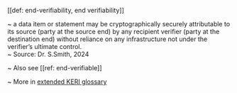 [[def: end-verifiability, end verifiability]]

~ a data item or statement may be cryptographically securely attributable to its source (party at the source end) by any recipient verifier (party at the destination end) without reliance on any infrastructure not under the verifier’s ultimate control.  
~ Source: Dr. S.Smith, 2024

~ Also see [[ref: end-verifiable]]

~ More in <a href="https://weboftrust.github.io/WOT-terms/docs/glossary/end-verifiability">extended KERI glossary</a>
